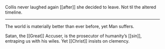 Collis never laughed again [[after]] she decided to leave. Not til the altered timeline.

* * * 

The world is materially better than ever before, yet Man suffers. 

Satan, the [[Great]] Accuser, is the prosecutor of humanity’s [[sin]], entraping us with his wiles. Yet [[Christ]] insists on clemency.
